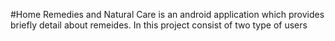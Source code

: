 #Home Remedies and Natural Care is an android application which provides briefly detail about remeides. In this project consist of two type of users
